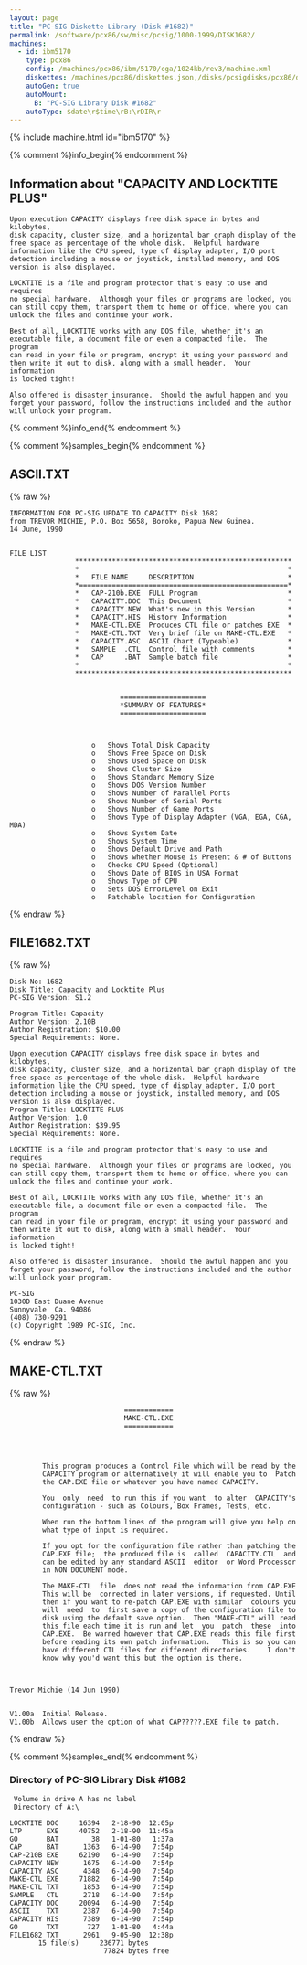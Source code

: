 ```yaml
---
layout: page
title: "PC-SIG Diskette Library (Disk #1682)"
permalink: /software/pcx86/sw/misc/pcsig/1000-1999/DISK1682/
machines:
  - id: ibm5170
    type: pcx86
    config: /machines/pcx86/ibm/5170/cga/1024kb/rev3/machine.xml
    diskettes: /machines/pcx86/diskettes.json,/disks/pcsigdisks/pcx86/diskettes.json
    autoGen: true
    autoMount:
      B: "PC-SIG Library Disk #1682"
    autoType: $date\r$time\rB:\rDIR\r
---
```


{% include machine.html id="ibm5170" %}

{% comment %}info_begin{% endcomment %}

## Information about "CAPACITY AND LOCKTITE PLUS"

    Upon execution CAPACITY displays free disk space in bytes and kilobytes,
    disk capacity, cluster size, and a horizontal bar graph display of the
    free space as percentage of the whole disk.  Helpful hardware
    information like the CPU speed, type of display adapter, I/O port
    detection including a mouse or joystick, installed memory, and DOS
    version is also displayed.
    
    LOCKTITE is a file and program protector that's easy to use and requires
    no special hardware.  Although your files or programs are locked, you
    can still copy them, transport them to home or office, where you can
    unlock the files and continue your work.
    
    Best of all, LOCKTITE works with any DOS file, whether it's an
    executable file, a document file or even a compacted file.  The program
    can read in your file or program, encrypt it using your password and
    then write it out to disk, along with a small header.  Your information
    is locked tight!
    
    Also offered is disaster insurance.  Should the awful happen and you
    forget your password, follow the instructions included and the author
    will unlock your program.
{% comment %}info_end{% endcomment %}

{% comment %}samples_begin{% endcomment %}

## ASCII.TXT

{% raw %}
```
INFORMATION FOR PC-SIG UPDATE TO CAPACITY Disk 1682
from TREVOR MICHIE, P.O. Box 5658, Boroko, Papua New Guinea.
14 June, 1990


FILE LIST 
                *****************************************************
                *                                                   *
                *   FILE NAME     DESCRIPTION                       *
                *===================================================*
                *   CAP-210b.EXE  FULL Program                      *
                *   CAPACITY.DOC  This Document                     *
                *   CAPACITY.NEW  What's new in this Version        *
                *   CAPACITY.HIS  History Information               *
                *   MAKE-CTL.EXE  Produces CTL file or patches EXE  *
                *   MAKE-CTL.TXT  Very brief file on MAKE-CTL.EXE   *
                *   CAPACITY.ASC  ASCII Chart (Typeable)            *
                *   SAMPLE  .CTL  Control file with comments        *
                *   CAP     .BAT  Sample batch file                 *
                *                                                   *
                *****************************************************


                           =====================
                           *SUMMARY OF FEATURES*
                           =====================



                    o   Shows Total Disk Capacity
                    o   Shows Free Space on Disk
                    o   Shows Used Space on Disk
                    o   Shows Cluster Size
                    o   Shows Standard Memory Size
                    o   Shows DOS Version Number
                    o   Shows Number of Parallel Ports
                    o   Shows Number of Serial Ports
                    o   Shows Number of Game Ports
                    o   Shows Type of Display Adapter (VGA, EGA, CGA, MDA)
                    o   Shows System Date
                    o   Shows System Time
                    o   Shows Default Drive and Path
                    o   Shows whether Mouse is Present & # of Buttons
                    o   Checks CPU Speed (Optional)
                    o   Shows Date of BIOS in USA Format
                    o   Shows Type of CPU
                    o   Sets DOS ErrorLevel on Exit
                    o   Patchable location for Configuration
```
{% endraw %}

## FILE1682.TXT

{% raw %}
```
Disk No: 1682                                                           
Disk Title: Capacity and Locktite Plus                                  
PC-SIG Version: S1.2                                                    
                                                                        
Program Title: Capacity                                                 
Author Version: 2.10B                                                   
Author Registration: $10.00                                             
Special Requirements: None.                                             
                                                                        
Upon execution CAPACITY displays free disk space in bytes and kilobytes,
disk capacity, cluster size, and a horizontal bar graph display of the  
free space as percentage of the whole disk.  Helpful hardware           
information like the CPU speed, type of display adapter, I/O port       
detection including a mouse or joystick, installed memory, and DOS      
version is also displayed.                                              
Program Title: LOCKTITE PLUS                                            
Author Version: 1.0                                                     
Author Registration: $39.95                                             
Special Requirements: None.                                             
                                                                        
LOCKTITE is a file and program protector that's easy to use and requires
no special hardware.  Although your files or programs are locked, you   
can still copy them, transport them to home or office, where you can    
unlock the files and continue your work.                                
                                                                        
Best of all, LOCKTITE works with any DOS file, whether it's an          
executable file, a document file or even a compacted file.  The program 
can read in your file or program, encrypt it using your password and    
then write it out to disk, along with a small header.  Your information 
is locked tight!                                                        
                                                                        
Also offered is disaster insurance.  Should the awful happen and you    
forget your password, follow the instructions included and the author   
will unlock your program.                                               
                                                                        
PC-SIG                                                                  
1030D East Duane Avenue                                                 
Sunnyvale  Ca. 94086                                                    
(408) 730-9291                                                          
(c) Copyright 1989 PC-SIG, Inc.                                         
```
{% endraw %}

## MAKE-CTL.TXT

{% raw %}
```
                            ============
                            MAKE-CTL.EXE
                            ============
                            
                            
                            
                            
        This program produces a Control File which will be read by the
        CAPACITY program or alternatively it will enable you to  Patch 
        the CAP.EXE file or whatever you have named CAPACITY.

        You  only  need  to run this if you want  to alter  CAPACITY's
        configuration - such as Colours, Box Frames, Tests, etc.
        
        When run the bottom lines of the program will give you help on
        what type of input is required.
        
        If you opt for the configuration file rather than patching the
        CAP.EXE file;  the produced file is  called  CAPACITY.CTL  and 
        can be edited by any standard ASCII  editor  or Word Processor 
        in NON DOCUMENT mode.
        
        The MAKE-CTL  file  does not read the information from CAP.EXE
        This will be  corrected in later versions, if requested. Until
        then if you want to re-patch CAP.EXE with similar  colours you
        will  need  to  first save a copy of the configuration file to
        disk using the default save option.  Then "MAKE-CTL" will read
        this file each time it is run and let  you  patch  these  into
        CAP.EXE.  Be warned however that CAP.EXE reads this file first 
        before reading its own patch information.   This is so you can 
        have different CTL files for different directories.    I don't
        know why you'd want this but the option is there.
        
        
        
Trevor Michie (14 Jun 1990)


V1.00a  Initial Release.
V1.00b  Allows user the option of what CAP?????.EXE file to patch.
```
{% endraw %}

{% comment %}samples_end{% endcomment %}

### Directory of PC-SIG Library Disk #1682

     Volume in drive A has no label
     Directory of A:\

    LOCKTITE DOC     16394   2-18-90  12:05p
    LTP      EXE     40752   2-18-90  11:45a
    GO       BAT        38   1-01-80   1:37a
    CAP      BAT      1363   6-14-90   7:54p
    CAP-210B EXE     62190   6-14-90   7:54p
    CAPACITY NEW      1675   6-14-90   7:54p
    CAPACITY ASC      4348   6-14-90   7:54p
    MAKE-CTL EXE     71882   6-14-90   7:54p
    MAKE-CTL TXT      1853   6-14-90   7:54p
    SAMPLE   CTL      2718   6-14-90   7:54p
    CAPACITY DOC     20094   6-14-90   7:54p
    ASCII    TXT      2387   6-14-90   7:54p
    CAPACITY HIS      7389   6-14-90   7:54p
    GO       TXT       727   1-01-80   4:44a
    FILE1682 TXT      2961   9-05-90  12:38p
           15 file(s)     236771 bytes
                           77824 bytes free
